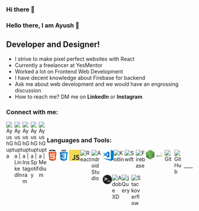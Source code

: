 ### Hi there 👋

<!--
**ayushgupta1099/ayushgupta1099** is a ✨ _special_ ✨ repository because its `README.md` (this file) appears on your GitHub profile.

Here are some ideas to get you started:

- 🔭 I’m currently working on ...
- 🌱 I’m currently learning ...
- 👯 I’m looking to collaborate on ...
- 🤔 I’m looking for help with ...
- 💬 Ask me about ...
- 📫 How to reach me: ...
- 😄 Pronouns: ...
- ⚡ Fun fact: ...
-->

### Hello there, I am Ayush 👋

## Developer and Designer!

- I strive to make pixel perfect websites with React
- Currently a freelancer at YesMentor
- Worked a lot on Frontend Web Development
- I have decent knowledge about Firebase for backend
- Ask me about web development and we would have an engrossing discussion
- How to reach me? DM me on **LinkedIn** or **Instagram**

### Connect with me:

[<img align="left" alt="AyushGupta" width="22px" src="https://img.icons8.com/office/80/000000/globe.png" />][website]
[<img align="left" alt="AyushGupta | LinkedIn" width="22px" src="https://img.icons8.com/fluent/80/000000/linkedin.png" />][linkedin]
[<img align="left" alt="AyushGupta | Instagram" width="22px" src="https://img.icons8.com/fluent/48/000000/instagram-new.png" />][instagram]
[<img align="left" alt="AyushGupta | Spotify" width="22px" src="https://img.icons8.com/fluent/48/000000/spotify.png" />][spotify]
[<img align="left" alt="AyushGupta | Medium" width="22px" src="https://img.icons8.com/nolan/64/medium-new.png" />][medium]
<br />

### Languages and Tools:


<img align="left" alt="HTML5" width="30px" src="https://raw.githubusercontent.com/github/explore/80688e429a7d4ef2fca1e82350fe8e3517d3494d/topics/html/html.png" />
<img align="left" alt="CSS3" width="30px" src="https://raw.githubusercontent.com/github/explore/80688e429a7d4ef2fca1e82350fe8e3517d3494d/topics/css/css.png" />
<img align="left" alt="JavaScript" width="30px" src="https://raw.githubusercontent.com/github/explore/80688e429a7d4ef2fca1e82350fe8e3517d3494d/topics/javascript/javascript.png" />
<img align="left" alt="React" width="30px" src="https://img.icons8.com/officel/16/000000/react.png" />


<img align="left" alt="Android Studio" width="30px" src="https://img.icons8.com/fluent/48/000000/android-os.png" />
<img align="left" alt="Visual Studio Code" width="30px" src="https://raw.githubusercontent.com/github/explore/80688e429a7d4ef2fca1e82350fe8e3517d3494d/topics/visual-studio-code/visual-studio-code.png" />
<img align="left" alt="Kotlin" width="30px" src="https://img.icons8.com/color/48/000000/kotlin.png"/>
<img align="left" alt="Swift" width="30px" src="https://img.icons8.com/fluent/48/000000/swift.png"/>
<img align="left" alt="Firebase" width="26px" src="https://img.icons8.com/color/48/000000/firebase.png"/>

<img align="left" alt="Node.js" width="26px" src="https://raw.githubusercontent.com/github/explore/80688e429a7d4ef2fca1e82350fe8e3517d3494d/topics/nodejs/nodejs.png" />
<img align="left" alt="MySQL" width="26px" src="https://raw.githubusercontent.com/github/explore/80688e429a7d4ef2fca1e82350fe8e3517d3494d/topics/mysql/mysql.png" />
<img align="left" alt="Git" width="26px" src="https://img.icons8.com/color/48/000000/git.png" />
<img align="left" alt="GitHub" width="26px" src="https://img.icons8.com/nolan/64/github.png" />
<img align="left" alt="Terminal" width="26px" src="https://raw.githubusercontent.com/github/explore/80688e429a7d4ef2fca1e82350fe8e3517d3494d/topics/terminal/terminal.png" />
<img align="left" alt="Adobe XD" width="26px" src="https://img.icons8.com/fluent/48/000000/adobe-xd.png"/>
<img align="left" alt="jQuery" width="26px" src="https://img.icons8.com/ios/50/000000/jquery.png"/>
<img align="left" alt="Stackoverflow" width="26px"src="https://img.icons8.com/color/48/000000/stackoverflow.png"/>

<br />
<br />

---

<!-- <img align="left" alt="DevBahl's Github Stats" src="https://github-readme-stats.vercel.app/api?username=ayushgupta1099l&show_icons=true&hide_border=true&count_private=true&hide=prs,issues" /> -->

[website]: https://ayushgupta1099.netlify.app/
[instagram]: https://www.instagram.com/ayushgupta_____/
[linkedin]: https://www.linkedin.com/in/ayushg1099/
[spotify]: https://open.spotify.com/collection/tracks
[medium]: https://medium.com/@ag7662
